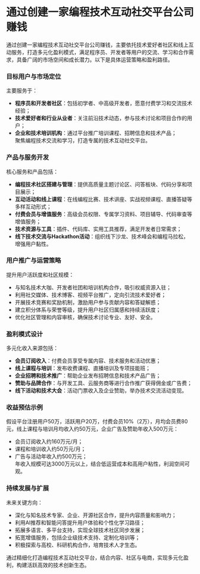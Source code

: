 # 通过创建一家编程技术互动社交平台公司赚钱
通过创建一家编程技术互动社交平台公司赚钱，主要依托技术爱好者社区和线上互动服务，打造多元化盈利模式，满足程序员、开发者等用户的交流、学习和合作需求，具备广阔的市场空间和成长潜力。以下是具体运营策略和盈利路径。

### 目标用户与市场定位  
主要服务于：  
* **程序员和开发者社区**：包括初学者、中高级开发者，愿意付费学习和交流技术经验；  
* **技术爱好者和行业从业者**：关注前沿技术动态，参与技术讨论和项目合作的用户；  
* **企业和技术培训机构**：通过平台推广培训课程、招聘信息和技术产品；  
聚焦编程技术交流和学习，打造专属的技术互动社交平台。

### 产品与服务开发  
核心服务和产品包括：  
* **编程技术社区搭建与管理**：提供高质量主题讨论区、问答板块、代码分享和项目展示；  
* **互动活动和线上课程**：在线编程比赛、技术讲座、实战视频课程、直播答疑等多样互动形式；  
* **付费会员与增值服务**：高级会员权限、专属学习资料、项目辅导、代码审查等增值服务；  
* **技术资源与工具**：插件、代码库、实用工具推荐，满足开发者日常需求；  
* **线下技术交流与Hackathon活动**：组织线下沙龙、技术峰会和编程马拉松，增强用户黏性。

### 用户推广与运营策略  
提升用户活跃度和社区规模：  
* 与知名技术大咖、开发者社团和培训机构合作，吸引权威资源入驻；  
* 利用社交媒体、技术博客、视频平台推广，定向引流技术爱好者；  
* 开展技术竞赛和奖励机制，激励用户参与贡献内容和答疑解惑；  
* 建立积分体系与荣誉等级，提升用户社区归属感和持续活跃度；  
* 优化社区管理和内容审核，确保技术讨论专业、友好、安全。

### 盈利模式设计  
多元化收入来源包括：  
* **会员订阅收入**：付费会员享受专属内容、技术服务和活动优惠；  
* **线上课程与培训**：发布收费课程、直播培训及专项技能班；  
* **企业招聘和技术推广**：帮助企业发布招聘信息和技术产品广告；  
* **赞助与品牌合作**：与开发工具、云服务商等进行合作推广获得佣金或广告费；  
* **线下活动和技术大会**：活动门票收入及企业赞助，举办技术交流活动变现。

### 收益预估示例  
假设平台注册用户50万，活跃用户20万，付费会员10%（2万），月均会员费80元，线上课程与培训月均收入约50万元，企业广告及赞助年收入500万元：  
* 会员订阅收入约160万元/月；  
* 课程和培训收入约50万元/月；  
* 广告与活动年收入约500万元；  
年收入规模可达3000万元以上，结合低运营成本和高用户粘性，利润空间可观。

### 持续发展与扩展  
未来关键方向：  
* 深化与知名技术专家、企业、开源社区合作，提升内容质量和影响力；  
* 利用AI推荐和智能问答提升用户体验和个性化学习路径；  
* 拓展多语言、多平台支持，实现全球技术社区同步发展；  
* 拓宽增值服务，包括企业级技术支持、定制化培训等；  
* 积极探索与高校、科研机构合作，培育技术人才生态。

通过精细化打造编程技术互动社交平台，结合内容、社区与电商，实现多元化盈利，构建活跃高效的技术创新生态。